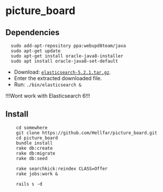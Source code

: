 # picture_board

## Dependencies

```
  sudo add-apt-repository ppa:webupd8team/java
  sudo apt-get update
  sudo apt-get install oracle-java8-installer
  sudo apt install oracle-java8-set-default
```

- Download: [`elasticsearch-5.2.1.tar.gz`](https://www.elastic.co/downloads/elasticsearch).
- Enter the extracted downloaded file.
- Run: `./bin/elasticsearch &`

!!!Wont work with Elasticsearch 6!!!

## Install

```
    cd somewhere
    git clone https://github.com/Hellfar/picture_board.git
    cd picture_board
    bundle install
    rake db:create
    rake db:migrate
    rake db:seed

    rake searchkick:reindex CLASS=Offer
    rake jobs:work &

    rails s -d
```
